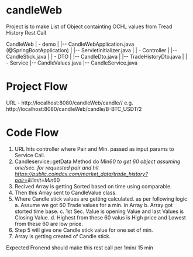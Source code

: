 # candleWeb
Project is to make List of Object containting OCHL values from Tread History Rest Call

CandleWeb
  | - demo
  |     |-- CandleWebApplication.java (@SpringBootApplication)
  |     |-- ServletInitializer.java
  |
  | - Controller
  |       |-- CandleStick.java 
  |
  | - DTO
  |    |-- CandleDto.java
  |    |-- TradeHistoryDto.java
  |
  | - Service
        |-- CandleValues.java
        |-- CandleService.java
  
  
  # Project Flow
  URL - http://localhost:8080/candleWeb/candle/<PairName>/<Min>
        e.g. http://localhost:8080/candleWeb/candle/B-BTC_USDT/2
  
  
  # Code Flow
  1. URL hits controller where Pair and Min. passed as input params to Service Call.
  2. Candleservice::getData Method do Min*60 to get 60 object assuming one/sec. for requested pair and hit 
    https://public.coindcx.com/market_data/trade_history?pair=<pair>&limit=Min*60
  3. Recived Array is getting Sorted based on time using comparable.
  4. Then this Array sent to CandleValue class.
  5. Where Candle stick values are getting calculated. as per following logic
     a. Assume we got 60 Trade values for a min. in Array
     b. Array got storted time base.
     c. 1st Sec. Value is opening Value and last Values is Closing Value.
     d. Highest from these 60 valus is High price and Lowest from these 60 are low price.
  6. Step 5 will give one Candle stick value for one set of min.
  7. Array is getting created of Candle stick.
  
  Expected Fronend should make this rest call per 1min/ 15 min
  
